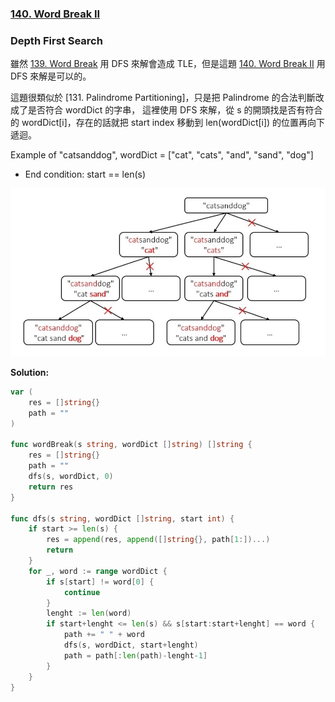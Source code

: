 ### [140. Word Break II]

### Depth First Search

雖然 [139. Word Break] 用 DFS 來解會造成 TLE，但是這題 [140. Word Break II] 用 DFS 來解是可以的。

這題很類似於 [131. Palindrome Partitioning]，只是把 Palindrome 的合法判斷改成了是否符合 wordDict 的字串，
這裡使用 DFS 來解，從 s 的開頭找是否有符合的 wordDict[i]，存在的話就把 start index 移動到 len(wordDict[i]) 的位置再向下遞迴。

Example of "catsanddog", wordDict = ["cat", "cats", "and", "sand", "dog"]
-   End condition: start == len(s)

![](/_image/140.Word_Break_II/1.jpg)

**Solution:**
```go
var (
    res = []string{}
    path = ""
)

func wordBreak(s string, wordDict []string) []string {
    res = []string{}
    path = ""
    dfs(s, wordDict, 0)
    return res
}

func dfs(s string, wordDict []string, start int) {
    if start >= len(s) {
        res = append(res, append([]string{}, path[1:])...)
        return
    }
    for _, word := range wordDict {
        if s[start] != word[0] {
            continue
        }
        lenght := len(word)
        if start+lenght <= len(s) && s[start:start+lenght] == word {
            path += " " + word
            dfs(s, wordDict, start+lenght)
            path = path[:len(path)-lenght-1]
        }
    } 
}
```

[139. Word Break]: Medium/139.Word_Break.md
[140. Word Break II]: https://leetcode.com/problems/word-break-ii/